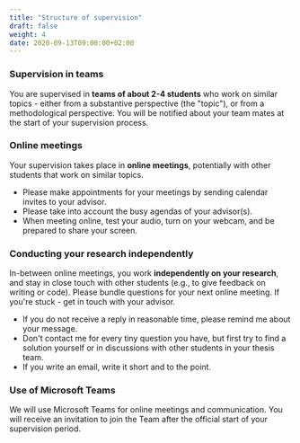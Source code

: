 ```yaml
---
title: "Structure of supervision"
draft: false
weight: 4
date: 2020-09-13T09:00:00+02:00
---
```


### Supervision in teams
You are supervised in __teams of about 2-4 students__ who work on similar topics - either from a substantive perspective (the "topic"), or from a methodological perspective. You will be notified about your team mates at the start of your supervision process.

### Online meetings
Your supervision takes place in __online meetings__, potentially with other students that work on similar topics.

  * Please make appointments for your meetings by sending calendar invites to your advisor.
  * Please take into account the busy agendas of your advisor(s).
  * When meeting online, test your audio, turn on your webcam, and be prepared to share your screen.

### Conducting your research independently
In-between online meetings, you work __independently on your research__, and stay in close touch with other students (e.g., to give feedback on writing or code). Please bundle questions for your next online meeting. If you're stuck - get in touch with your advisor.

* If you do not receive a reply in reasonable time, please remind me about your message.
* Don't contact me for every tiny question you have, but first try to find a solution yourself or in discussions with other students in your thesis team.
* If you write an email, write it short and to the point.

### Use of Microsoft Teams
We will use Microsoft Teams for online meetings and communication. You will receive an invitation to join the Team after the official start of your supervision period.
